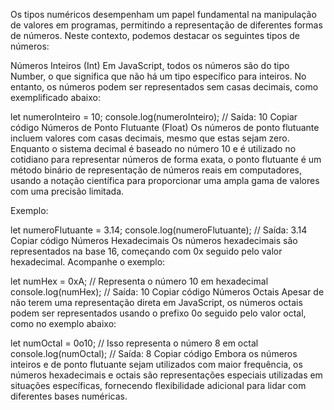 Os tipos numéricos desempenham um papel fundamental na manipulação de valores em programas, permitindo a representação de diferentes formas de números. Neste contexto, podemos destacar os seguintes tipos de números:

Números Inteiros (Int)
Em JavaScript, todos os números são do tipo Number, o que significa que não há um tipo específico para inteiros. No entanto, os números podem ser representados sem casas decimais, como exemplificado abaixo:

let numeroInteiro = 10;
console.log(numeroInteiro); // Saída: 10
Copiar código
Números de Ponto Flutuante (Float)
Os números de ponto flutuante incluem valores com casas decimais, mesmo que estas sejam zero. Enquanto o sistema decimal é baseado no número 10 e é utilizado no cotidiano para representar números de forma exata, o ponto flutuante é um método binário de representação de números reais em computadores, usando a notação científica para proporcionar uma ampla gama de valores com uma precisão limitada.

Exemplo:

let numeroFlutuante = 3.14;
console.log(numeroFlutuante); // Saída: 3.14
Copiar código
Números Hexadecimais
Os números hexadecimais são representados na base 16, começando com 0x seguido pelo valor hexadecimal. Acompanhe o exemplo:

let numHex = 0xA; // Representa o número 10 em hexadecimal
console.log(numHex); // Saída: 10
Copiar código
Números Octais
Apesar de não terem uma representação direta em JavaScript, os números octais podem ser representados usando o prefixo 0o seguido pelo valor octal, como no exemplo abaixo:

let numOctal = 0o10; // Isso representa o número 8 em octal
console.log(numOctal); // Saída: 8
Copiar código
Embora os números inteiros e de ponto flutuante sejam utilizados com maior frequência, os números hexadecimais e octais são representações especiais utilizadas em situações específicas, fornecendo flexibilidade adicional para lidar com diferentes bases numéricas.